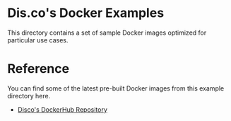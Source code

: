# Dis.co's Docker Examples

This directory contains a set of sample Docker images optimized for particular use cases. 



# Reference

You can find some of the latest pre-built Docker images from this example directory here.

- [Disco's DockerHub Repository](https://hub.docker.com/u/discocompute)

